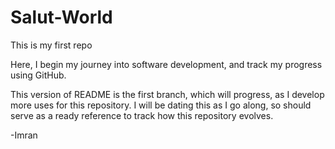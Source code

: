 # Salut-World
This is my first repo

Here, I begin my journey into software development, and track my progress using GitHub.

This version of README is the first branch, which will progress, as I develop more uses for this repository.
I will be dating this as I go along, so should serve as a ready reference to track how this repository evolves.

-Imran
